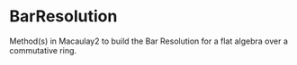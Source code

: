 BarResolution
=============
Method(s) in Macaulay2 to build the Bar Resolution for a flat algebra over a commutative ring.
